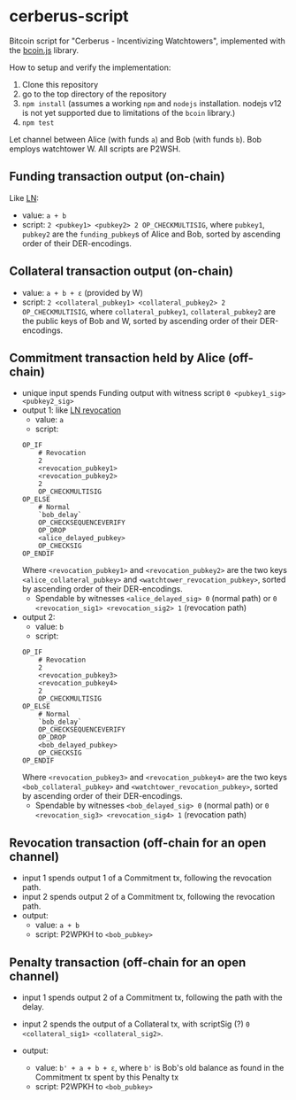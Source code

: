 # cerberus-script

Bitcoin script for "Cerberus - Incentivizing Watchtowers", implemented with the
[bcoin.js](https://github.com/bcoin-org/bcoin/) library.

How to setup and verify the implementation:
1. Clone this repository
1. go to the top directory of the repository
1. `npm install` (assumes a working `npm` and `nodejs` installation. nodejs v12 is not yet
   supported due to limitations of the `bcoin` library.)
1. `npm test`

Let channel between Alice (with funds `a`) and Bob (with funds `b`). Bob employs
watchtower W. All scripts are P2WSH.

## Funding transaction output (on-chain)

Like
[LN](https://github.com/lightningnetwork/lightning-rfc/blob/636b9f2e28c5eb9564b50b85ac85e23fc2176623/03-transactions.md#funding-transaction-output):
* value: `a + b`
* script: `2 <pubkey1> <pubkey2> 2 OP_CHECKMULTISIG`, where `pubkey1`, `pubkey2` are the
  `funding_pubkey`s of Alice and Bob, sorted by ascending order of their DER-encodings.

## Collateral transaction output (on-chain)

* value: `a + b + ε` (provided by W)
* script: `2 <collateral_pubkey1> <collateral_pubkey2> 2 OP_CHECKMULTISIG`, where
  `collateral_pubkey1`, `collateral_pubkey2` are the public keys of Bob and W,
  sorted by ascending order of their DER-encodings.

## Commitment transaction held by Alice (off-chain)

* unique input spends Funding output with witness script `0 <pubkey1_sig> <pubkey2_sig>`
* output 1: like [LN
  revocation](https://github.com/lightningnetwork/lightning-rfc/blob/636b9f2e28c5eb9564b50b85ac85e23fc2176623/03-transactions.md#to_local-output)
  * value: `a`
  * script:
  ```
  OP_IF
      # Revocation
      2
      <revocation_pubkey1>
      <revocation_pubkey2>
      2
      OP_CHECKMULTISIG
  OP_ELSE
      # Normal
      `bob_delay`
      OP_CHECKSEQUENCEVERIFY
      OP_DROP
      <alice_delayed_pubkey>
      OP_CHECKSIG
  OP_ENDIF
  ```
  Where `<revocation_pubkey1>` and `<revocation_pubkey2>` are the two keys
  `<alice_collateral_pubkey>` and `<watchtower_revocation_pubkey>`, sorted by ascending
  order of their DER-encodings.
  * Spendable by witnesses `<alice_delayed_sig> 0` (normal path) or `0 <revocation_sig1>
    <revocation_sig2> 1` (revocation path)
* output 2:
  * value: `b`
  * script:
  ```
  OP_IF
      # Revocation
      2
      <revocation_pubkey3>
      <revocation_pubkey4>
      2
      OP_CHECKMULTISIG
  OP_ELSE
      # Normal
      `bob_delay`
      OP_CHECKSEQUENCEVERIFY
      OP_DROP
      <bob_delayed_pubkey>
      OP_CHECKSIG
  OP_ENDIF
  ```
  Where `<revocation_pubkey3>` and `<revocation_pubkey4>` are the two keys
  `<bob_collateral_pubkey>` and `<watchtower_revocation_pubkey>`, sorted by ascending
  order of their DER-encodings.
  * Spendable by witnesses `<bob_delayed_sig> 0` (normal path) or `0 <revocation_sig3>
    <revocation_sig4> 1` (revocation path)

## Revocation transaction (off-chain for an open channel)

* input 1 spends output 1 of a Commitment tx, following the revocation path.
* input 2 spends output 2 of a Commitment tx, following the revocation path.
* output:
  * value: `a + b`
  * script: P2WPKH to `<bob_pubkey>`

## Penalty transaction (off-chain for an open channel)

* input 1 spends output 2 of a Commitment tx, following the path with the delay.
* input 2 spends the output of a Collateral tx, with scriptSig (?) `0 <collateral_sig1>
  <collateral_sig2>`.

* output:
  * value: `b' + a + b + ε`, where `b'` is Bob's old balance as found in the Commitment tx
    spent by this Penalty tx
  * script: P2WPKH to `<bob_pubkey>`

